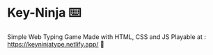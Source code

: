 # Key-Ninja ⌨️
Simple Web Typing Game
Made with HTML, CSS and JS
Playable at : https://keyninjatype.netlify.app/
🎃
